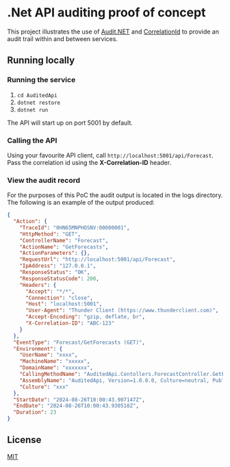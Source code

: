 
# .Net API auditing proof of concept

This project illustrates the use of [Audit.NET](https://github.com/thepirat000/Audit.NET) and [CorrelationId](https://github.com/stevejgordon/CorrelationId) to provide an audit trail within and between services.

## Running locally

### Running the service

1. ```cd AuditedApi```
2. ```dotnet restore```
3. ```dotnet run```

The API will start up on port 5001 by default.

### Calling the API

Using your favourite API client, call ```http://localhost:5001/api/Forecast```. Pass the correlation id using the **X-Correlation-ID** header.

### View the audit record

For the purposes of this PoC the audit output is located in the logs directory. The following is an example of the output produced:

```json
{
  "Action": {
    "TraceId": "0HN65MNPHOSNV:00000001",
    "HttpMethod": "GET",
    "ControllerName": "Forecast",
    "ActionName": "GetForecasts",
    "ActionParameters": {},
    "RequestUrl": "http://localhost:5001/api/Forecast",
    "IpAddress": "127.0.0.1",
    "ResponseStatus": "OK",
    "ResponseStatusCode": 200,
    "Headers": {
      "Accept": "*/*",
      "Connection": "close",
      "Host": "localhost:5001",
      "User-Agent": "Thunder Client (https://www.thunderclient.com)",
      "Accept-Encoding": "gzip, deflate, br",
      "X-Correlation-ID": "ABC-123"
    }
  },
  "EventType": "Forecast/GetForecasts (GET)",
  "Environment": {
    "UserName": "xxxx",
    "MachineName": "xxxxx",
    "DomainName": "xxxxxxx",
    "CallingMethodName": "AuditedApi.Contollers.ForecastController.GetForecasts()",
    "AssemblyName": "AuditedApi, Version=1.0.0.0, Culture=neutral, PublicKeyToken=null",
    "Culture": "xxx"
  },
  "StartDate": "2024-08-26T10:00:43.907147Z",
  "EndDate": "2024-08-26T10:00:43.930518Z",
  "Duration": 23
}
```

## License

[MIT](https://choosealicense.com/licenses/mit/)
